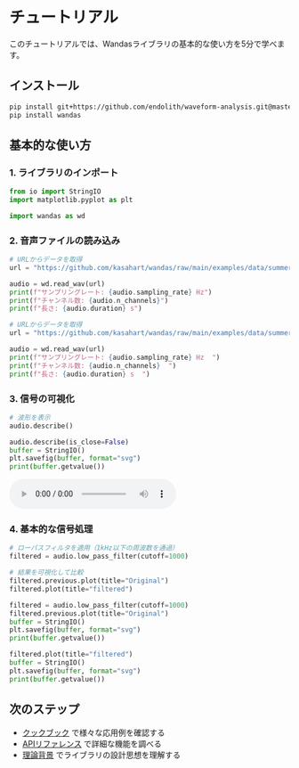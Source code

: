 # チュートリアル

このチュートリアルでは、Wandasライブラリの基本的な使い方を5分で学べます。

## インストール

```bash
pip install git+https://github.com/endolith/waveform-analysis.git@master
pip install wandas
```

## 基本的な使い方

### 1. ライブラリのインポート

```python exec="on" session="wd_demo"
from io import StringIO
import matplotlib.pyplot as plt
```

```python exec="on" source="above" session="wd_demo"
import wandas as wd

```

### 2. 音声ファイルの読み込み

```python
# URLからデータを取得
url = "https://github.com/kasahart/wandas/raw/main/examples/data/summer_streets1.wav"

audio = wd.read_wav(url)
print(f"サンプリングレート: {audio.sampling_rate} Hz")
print(f"チャンネル数: {audio.n_channels}")
print(f"長さ: {audio.duration} s")

```

```python exec="on" session="wd_demo"
# URLからデータを取得
url = "https://github.com/kasahart/wandas/raw/main/examples/data/summer_streets1.wav"

audio = wd.read_wav(url)
print(f"サンプリングレート: {audio.sampling_rate} Hz  ")
print(f"チャンネル数: {audio.n_channels}  ")
print(f"長さ: {audio.duration} s  ")

```

### 3. 信号の可視化

```python
# 波形を表示
audio.describe()
```

```python exec="on" html="true" session="wd_demo"
audio.describe(is_close=False)
buffer = StringIO()
plt.savefig(buffer, format="svg")
print(buffer.getvalue())
```

<audio controls src="https://github.com/kasahart/wandas/raw/main/examples/data/summer_streets1.wav"></audio>

### 4. 基本的な信号処理

```python
# ローパスフィルタを適用（1kHz以下の周波数を通過）
filtered = audio.low_pass_filter(cutoff=1000)

# 結果を可視化して比較
filtered.previous.plot(title="Original")
filtered.plot(title="filtered")
```

```python exec="on" html="true" session="wd_demo"
filtered = audio.low_pass_filter(cutoff=1000)
filtered.previous.plot(title="Original")
buffer = StringIO()
plt.savefig(buffer, format="svg")
print(buffer.getvalue())

filtered.plot(title="filtered")
buffer = StringIO()
plt.savefig(buffer, format="svg")
print(buffer.getvalue())
```

## 次のステップ

- [クックブック](../how_to/index.md) で様々な応用例を確認する
- [APIリファレンス](../api/index.md) で詳細な機能を調べる
- [理論背景](../explanation/index.md) でライブラリの設計思想を理解する
